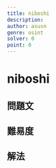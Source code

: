 ```yaml
---
title: niboshi
description: 
author: asusn
genre: osint
solver: 0 
point: 0
---
```


# niboshi

## 問題文

## 難易度

## 解法

